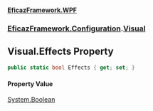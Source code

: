 #### [EficazFramework.WPF](EficazFrameworkWPF.md 'EficazFramework WPF')
### [EficazFramework.Configuration](EficazFrameworkWPF.md#EficazFramework.Configuration 'EficazFramework.Configuration').[Visual](EficazFramework.Configuration/Visual.md 'EficazFramework.Configuration.Visual')

## Visual.Effects Property

```csharp
public static bool Effects { get; set; }
```

#### Property Value
[System.Boolean](https://docs.microsoft.com/en-us/dotnet/api/System.Boolean 'System.Boolean')